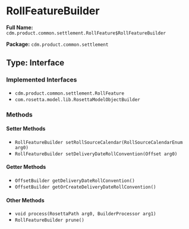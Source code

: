 # RollFeatureBuilder

**Full Name:** `cdm.product.common.settlement.RollFeature$RollFeatureBuilder`

**Package:** `cdm.product.common.settlement`

## Type: Interface

### Implemented Interfaces

- `cdm.product.common.settlement.RollFeature`
- `com.rosetta.model.lib.RosettaModelObjectBuilder`

### Methods

#### Setter Methods

- `RollFeatureBuilder setRollSourceCalendar(RollSourceCalendarEnum arg0)`
- `RollFeatureBuilder setDeliveryDateRollConvention(Offset arg0)`

#### Getter Methods

- `OffsetBuilder getDeliveryDateRollConvention()`
- `OffsetBuilder getOrCreateDeliveryDateRollConvention()`

#### Other Methods

- `void process(RosettaPath arg0, BuilderProcessor arg1)`
- `RollFeatureBuilder prune()`

